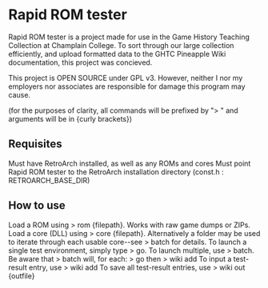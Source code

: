 # Rapid ROM tester

Rapid ROM tester is a project made for use in the Game History Teaching Collection at Champlain College. To sort through our large collection efficiently, and upload formatted data to the GHTC Pineapple Wiki documentation, this project was concieved.

This project is OPEN SOURCE under GPL v3. However, neither I nor my employers nor associates are responsible for damage this program may cause.

(for the purposes of clarity, all commands will be prefixed by "> " and arguments will be in {curly brackets})

## Requisites

Must have RetroArch installed, as well as any ROMs and cores
Must point Rapid ROM tester to the RetroArch installation directory (const.h : RETROARCH_BASE_DIR)

## How to use

Load a ROM using > rom {filepath}. Works with raw game dumps or ZIPs.
Load a core (DLL) using > core {filepath}. Alternatively a folder may be used to iterate through each usable core--see > batch for details.
To launch a single test environment, simply type > go. To launch multiple, use > batch. Be aware that > batch will, for each: > go then > wiki add
To input a test-result entry, use > wiki add
To save all test-result entries, use > wiki out {outfile}